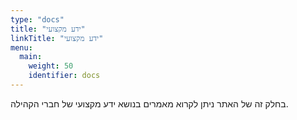 ```yaml
---
type: "docs"
title: "ידע מקצועי"
linkTitle: "ידע מקצועי"
menu:
  main:
    weight: 50
    identifier: docs
---
```


בחלק זה של האתר ניתן לקרוא מאמרים בנושא ידע מקצועי של חברי הקהילה.
